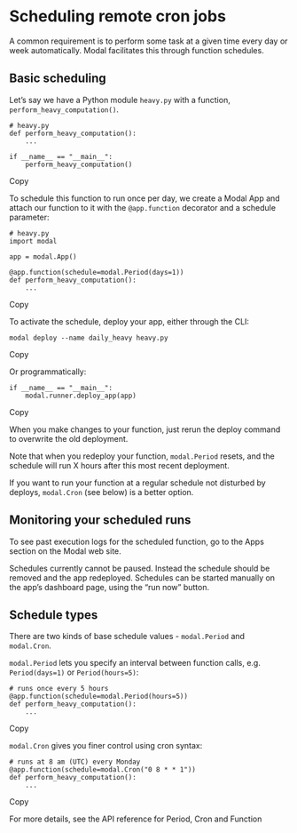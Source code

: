 # Scheduling remote cron jobs

A common requirement is to perform some task at a given time every day or week
automatically. Modal facilitates this through function schedules.

## Basic scheduling

Let’s say we have a Python module `heavy.py` with a function,
`perform_heavy_computation()`.

    
    
    # heavy.py
    def perform_heavy_computation():
        ...
    
    if __name__ == "__main__":
        perform_heavy_computation()

Copy

To schedule this function to run once per day, we create a Modal App and
attach our function to it with the `@app.function` decorator and a schedule
parameter:

    
    
    # heavy.py
    import modal
    
    app = modal.App()
    
    @app.function(schedule=modal.Period(days=1))
    def perform_heavy_computation():
        ...

Copy

To activate the schedule, deploy your app, either through the CLI:

    
    
    modal deploy --name daily_heavy heavy.py

Copy

Or programmatically:

    
    
    if __name__ == "__main__":
        modal.runner.deploy_app(app)

Copy

When you make changes to your function, just rerun the deploy command to
overwrite the old deployment.

Note that when you redeploy your function, `modal.Period` resets, and the
schedule will run X hours after this most recent deployment.

If you want to run your function at a regular schedule not disturbed by
deploys, `modal.Cron` (see below) is a better option.

## Monitoring your scheduled runs

To see past execution logs for the scheduled function, go to the Apps section
on the Modal web site.

Schedules currently cannot be paused. Instead the schedule should be removed
and the app redeployed. Schedules can be started manually on the app’s
dashboard page, using the “run now” button.

## Schedule types

There are two kinds of base schedule values - `modal.Period` and `modal.Cron`.

`modal.Period` lets you specify an interval between function calls, e.g.
`Period(days=1)` or `Period(hours=5)`:

    
    
    # runs once every 5 hours
    @app.function(schedule=modal.Period(hours=5))
    def perform_heavy_computation():
        ...

Copy

`modal.Cron` gives you finer control using cron syntax:

    
    
    # runs at 8 am (UTC) every Monday
    @app.function(schedule=modal.Cron("0 8 * * 1"))
    def perform_heavy_computation():
        ...

Copy

For more details, see the API reference for Period, Cron and Function


